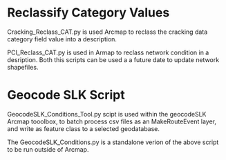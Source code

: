 # Reclassify Category Values
Cracking_Reclass_CAT.py is used Arcmap to reclass the cracking data category field value into a description.

PCI_Reclass_CAT.py is used in Armap to reclass network condition in a desription. 
Both this scripts can be used a a future date to update network shapefiles.

# Geocode SLK Script
GeocodeSLK_Conditions_Tool.py scipt is used within the geocodeSLK Arcmap tooolbox, to batch process
csv files as an MakeRouteEvent layer, and write as feature class to a selected geodatabase.

The GeocodeSLK_Conditions.py is a standalone verion of the above script to be run outside of Arcmap.

